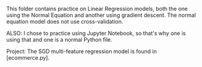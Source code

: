 This folder contains practice on Linear Regression models, both the one using the Normal Equation
and another using gradient descent. The normal equation model does not use cross-validation.

ALSO:
I chose to practice using Jupyter Notebook, so that's why one is using that and one is a normal Python file.

Project:
The SGD multi-feature regression model is found in [ecommerce.py].